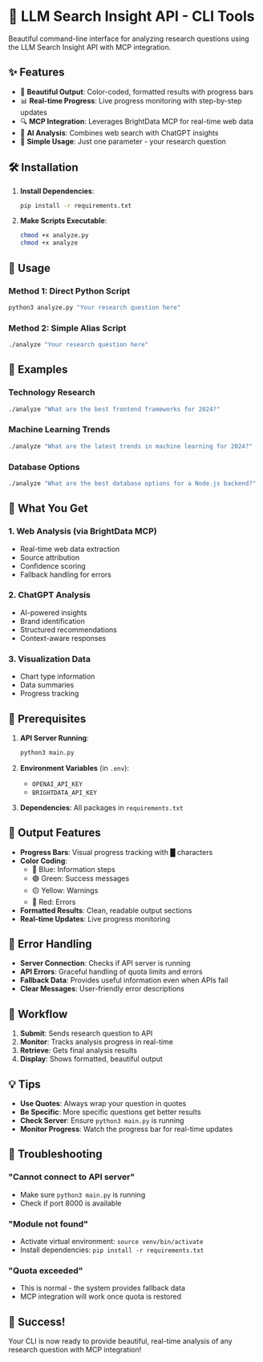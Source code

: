 # 🚀 LLM Search Insight API - CLI Tools

Beautiful command-line interface for analyzing research questions using the LLM Search Insight API with MCP integration.

## ✨ Features

- 🎨 **Beautiful Output**: Color-coded, formatted results with progress bars
- 📊 **Real-time Progress**: Live progress monitoring with step-by-step updates
- 🔍 **MCP Integration**: Leverages BrightData MCP for real-time web data
- 🤖 **AI Analysis**: Combines web search with ChatGPT insights
- 📱 **Simple Usage**: Just one parameter - your research question

## 🛠️ Installation

1. **Install Dependencies**:
   ```bash
   pip install -r requirements.txt
   ```

2. **Make Scripts Executable**:
   ```bash
   chmod +x analyze.py
   chmod +x analyze
   ```

## 🚀 Usage

### Method 1: Direct Python Script
```bash
python3 analyze.py "Your research question here"
```

### Method 2: Simple Alias Script
```bash
./analyze "Your research question here"
```

## 📝 Examples

### **Technology Research**
```bash
./analyze "What are the best frontend frameworks for 2024?"
```

### Machine Learning Trends
```bash
./analyze "What are the latest trends in machine learning for 2024?"
```

### Database Options
```bash
./analyze "What are the best database options for a Node.js backend?"
```

## 🎯 What You Get

### 1. **Web Analysis** (via BrightData MCP)
- Real-time web data extraction
- Source attribution
- Confidence scoring
- Fallback handling for errors

### 2. **ChatGPT Analysis**
- AI-powered insights
- Brand identification
- Structured recommendations
- Context-aware responses

### 3. **Visualization Data**
- Chart type information
- Data summaries
- Progress tracking

## 🔧 Prerequisites

1. **API Server Running**: 
   ```bash
   python3 main.py
   ```

2. **Environment Variables** (in `.env`):
   - `OPENAI_API_KEY`
   - `BRIGHTDATA_API_KEY`

3. **Dependencies**: All packages in `requirements.txt`

## 🎨 Output Features

- **Progress Bars**: Visual progress tracking with █ characters
- **Color Coding**: 
  - 🔵 Blue: Information steps
  - 🟢 Green: Success messages
  - 🟡 Yellow: Warnings
  - 🔴 Red: Errors
- **Formatted Results**: Clean, readable output sections
- **Real-time Updates**: Live progress monitoring

## 🚨 Error Handling

- **Server Connection**: Checks if API server is running
- **API Errors**: Graceful handling of quota limits and errors
- **Fallback Data**: Provides useful information even when APIs fail
- **Clear Messages**: User-friendly error descriptions

## 🔄 Workflow

1. **Submit**: Sends research question to API
2. **Monitor**: Tracks analysis progress in real-time
3. **Retrieve**: Gets final analysis results
4. **Display**: Shows formatted, beautiful output

## 💡 Tips

- **Use Quotes**: Always wrap your question in quotes
- **Be Specific**: More specific questions get better results
- **Check Server**: Ensure `python3 main.py` is running
- **Monitor Progress**: Watch the progress bar for real-time updates

## 🐛 Troubleshooting

### "Cannot connect to API server"
- Make sure `python3 main.py` is running
- Check if port 8000 is available

### "Module not found"
- Activate virtual environment: `source venv/bin/activate`
- Install dependencies: `pip install -r requirements.txt`

### "Quota exceeded"
- This is normal - the system provides fallback data
- MCP integration will work once quota is restored

## 🎉 Success!

Your CLI is now ready to provide beautiful, real-time analysis of any research question with MCP integration!
